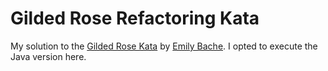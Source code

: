 # Gilded Rose Refactoring Kata

My solution to the [Gilded Rose Kata](https://github.com/emilybache/GildedRose-Refactoring-Kata) by [
Emily Bache](https://github.com/emilybache).
I opted to execute the Java version here.

